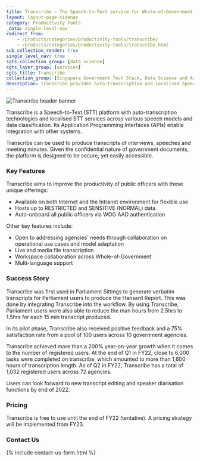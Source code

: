 ```yaml
---
title: Transcribe – The Speech-to-Text service for Whole-of-Government  
layout: layout-page-sidenav
category: Productivity Tools
_data: single-level-nav
redirect_from:
    - /products/categories/productivity-tools/transcribe/
    - /products/categories/productivity-tools/transcribe.html
sub_collection_render: true
single_level_nav: true
sgts_collection_group: [data_science]
sgts_layer_group: [services]
sgts_title: Transcribe
collection_group: [Singapore Government Tech Stack, Data Science and Artificial Intelligence]
description: Transcribe provides auto-transcription and localised Speech-to-Text services for Singapore government officers. Find out more here.
---
```


![Transcribe header banner](/assets/img/Transcribe-HeaderBanner-v2.png)

Transcribe is a Speech-to-Text (STT) platform with auto-transcription technologies and localised STT services across various speech models and data classification. Its Application Programming Interfaces (APIs) enable integration with other systems. 

Transcribe can be used to produce transcripts of interviews, speeches and meeting minutes. Given the confidential nature of government documents, the platform is designed to be secure, yet easily accessible.

### Key Features

Transcribe aims to improve the productivity of public officers with these unique offerings:
- Available on both Internet and the Intranet environment for flexible use 
- Hosts up to RESTRICTED and SENSITIVE (NORMAL) data 
- Auto-onboard all public officers via WOG AAD authentication 

Other key features include:
- Open to addressing agencies' needs through collaboration on operational use cases and model adaptation
- Live and media file transcription 
- Workspace collaboration across Whole-of-Government 
- Multi-language support

### Success Story

Transcribe was first used in Parliament Sittings to generate verbatim transcripts for Parliament users to produce the Hansard Report. This was done by integrating Transcribe into the workflow. By using Transcribe, Parliament users were also able to reduce the man hours from 2.5hrs to 1.5hrs for each 15 min transcript produced. 

In its pilot phase, Transcribe also received positive feedback and a 75% satisfaction rate from a pool of 100 users across 10 government agencies.

Transcribe achieved more than a 200% year-on-year growth when it comes to the number of registered users. At the end of Q1 in FY22, close to 6,000 tasks were completed on transcribe, which amounted to more than 1,600 hours of transcription length. 
As of Q2 in FY22, Transcribe has a total of 1,032 registered users across 72 agencies.

Users can look forward to new transcript editing and speaker diarisation functions by end of 2022.

### Pricing

Transcribe is free to use until the end of FY22 (tentative). A pricing strategy will be implemented from FY23.

### Contact Us

{% include contact-us-form.html %}

